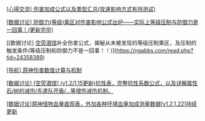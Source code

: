 [[心得交流] 伤害加成公式以及类型汇总(攻速影响方式有待测试)](https://ngabbs.com/read.php?tid=23633102)

[[数据讨论] 防御力(等级)乘区对伤害影响公式出炉——实际上等级压制与防御力是一回事！(更新完毕)](https://ngabbs.com/read.php?tid=23708327)

[[数据讨论] [空荧酒馆](11.26版)补全伤害公式，揭秘从未被发现的等级压制乘区，及压制的触发条件(等级压制和防御力不是一回事！！)](https://ngabbs.com/read.php?tid=24358389)

[[导航] 原神伤害数值计算与机制](https://ngabbs.com/read.php?tid=23435445&fav=cba71a19)

[[数据讨论] [空荧酒馆] (v1.2/1.15更新)抗性表，完整抗性系数公式，以及详解属性石/树的减伤/先遣队开盾/...等增伤减伤机制。](https://ngabbs.com/read.php?tid=24079044&fav=8afd7502)

[[数据讨论]原神怪物血量直观表，外加各种环境血量加成测量数据[v1.2,1.22]持续更新](https://ngabbs.com/read.php?tid=25223114&fav=9afd3723)